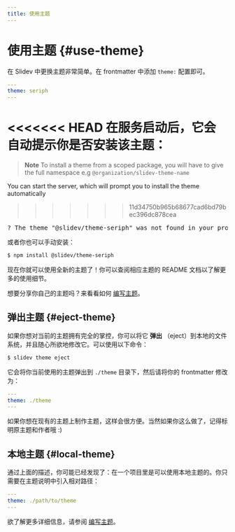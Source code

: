 ```yaml
---
title: 使用主题
---
```


# 使用主题 {#use-theme}

在 Slidev 中更换主题非常简单。在 frontmatter 中添加  `theme:` 配置即可。

```yaml
---
theme: seriph
---
```

<<<<<<< HEAD
在服务启动后，它会自动提示你是否安装该主题：
=======
> **Note**
> To install a theme from a scoped package, you will have to give the full namespace e.g `@organization/slidev-theme-name`

You can start the server, which will prompt you to install the theme automatically
>>>>>>> 11d34750b965b68677cad6bd79bec396dc878cea

<div class="language-md">
<pre>
<span class="token keyword">?</span> The theme <span class="token string">"@slidev/theme-seriph"</span> was not found in your project, do you want to install it now? › (Y/n)
</pre>
</div>

或者你也可以手动安装：

```bash
$ npm install @slidev/theme-seriph
```

现在你就可以使用全新的主题了！你可以查阅相应主题的 README 文档以了解更多的使用细节。

想要分享你自己的主题吗？来看看如何 [编写主题](/themes/write-a-theme)。

## 弹出主题 {#eject-theme}

如果你想对当前的主题拥有完全的掌控，你可以将它 **弹出** （eject）到本地的文件系统，并且随心所欲地修改它。可以使用以下命令：

```bash
$ slidev theme eject
```

它会将你当前使用的主题弹出到 `./theme` 目录下，然后请将你的 frontmatter 修改为：

```yaml
---
theme: ./theme
---
```

如果你想在现有的主题上制作主题，这样会很方便。当然如果你这么做了，记得标明原主题和作者哦 :)

## 本地主题 {#local-theme}

通过上面的描述，你可能已经发现了：在一个项目里是可以使用本地主题的。你只需要在主题说明中引入相对路径：

```yaml
---
theme: ./path/to/theme
---
```

欲了解更多详细信息，请参阅 [编写主题](/themes/write-a-theme)。
